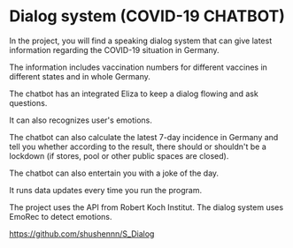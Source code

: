 # Dialog system (COVID-19 CHATBOT)

In the project, you will find a speaking dialog system that can give latest information regarding the COVID-19 situation in Germany. 

The information includes vaccination numbers for different vaccines in different states and in whole Germany. 

The chatbot has an integrated Eliza to keep a dialog flowing and ask questions. 

It can also recognizes user's emotions. 

The chatbot can also calculate the latest 7-day incidence in Germany and tell you whether according to the result, there should or shouldn't be a lockdown (if stores, pool or other public spaces are closed). 

The chatbot can also entertain you with a joke of the day. 

It runs data updates every time you run the program. 


The project uses the API from Robert Koch Institut. 
The dialog system uses EmoRec to detect emotions. 

https://github.com/shushennn/S_Dialog


